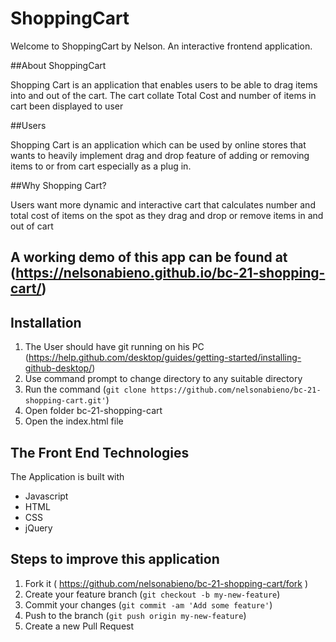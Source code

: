 # ShoppingCart


Welcome to ShoppingCart by Nelson. An interactive frontend application.

##About ShoppingCart

Shopping Cart is an application that enables users to be able to drag items into and out of the cart.
The cart collate Total Cost and number of items in cart been displayed to user

##Users

Shopping Cart is an application which can be used by online stores that wants to heavily implement drag and drop feature of adding or removing items to or from cart especially as a plug in.

##Why Shopping Cart?

Users want more dynamic and interactive cart that calculates number and total cost of items on the spot as they drag and drop or remove items in and out of cart 

## A working demo of this app can be found at (https://nelsonabieno.github.io/bc-21-shopping-cart/)

## Installation

1. The User should have git running on his PC  (https://help.github.com/desktop/guides/getting-started/installing-github-desktop/)
2. Use command prompt to change directory to any suitable directory  
3. Run the command  (`git clone https://github.com/nelsonabieno/bc-21-shopping-cart.git'`)
4. Open folder bc-21-shopping-cart
5. Open the index.html file 


## The Front End Technologies 

The Application is built with

* Javascript
* HTML
* CSS
* jQuery

## Steps to improve this application

1. Fork it ( https://github.com/nelsonabieno/bc-21-shopping-cart/fork )
2. Create your feature branch (`git checkout -b my-new-feature`)
3. Commit your changes (`git commit -am 'Add some feature'`)
4. Push to the branch (`git push origin my-new-feature`)
5. Create a new Pull Request

